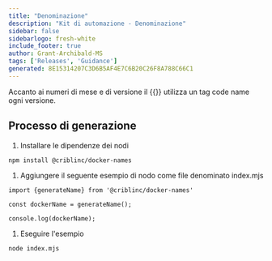 ```yaml
---
title: "Denominazione"
description: "Kit di automazione - Denominazione"
sidebar: false
sidebarlogo: fresh-white
include_footer: true
author: Grant-Archibald-MS
tags: ['Releases', 'Guidance']
generated: 8E15314207C3D6B5AF4E7C6B20C26F8A788C66C1
---
```


Accanto ai numeri di mese e di versione il {{<product-name>}} utilizza un tag code name ogni versione.

## Processo di generazione

1. Installare le dipendenze dei nodi

```bash
npm install @criblinc/docker-names
```

1. Aggiungere il seguente esempio di nodo come file denominato index.mjs

```nodejs
import {generateName} from '@criblinc/docker-names'

const dockerName = generateName();

console.log(dockerName);
```

1. Eseguire l'esempio

```bash
node index.mjs
```

